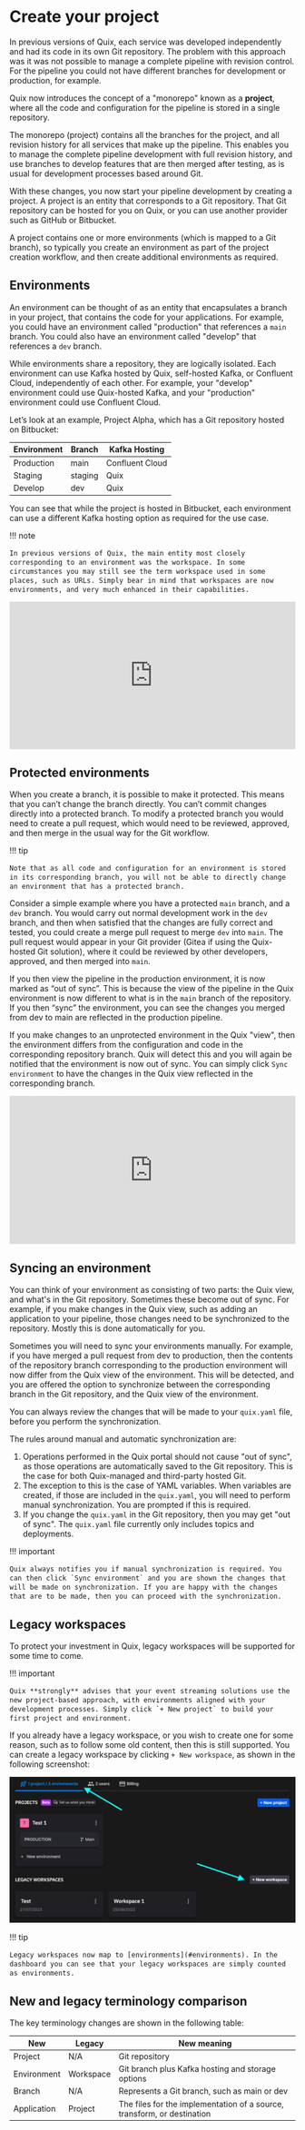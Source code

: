# Create your project

In previous versions of Quix, each service was developed independently and had its code in its own Git repository. The problem with this approach was it was not possible to manage a complete pipeline with revision control. For the pipeline you could not have different branches for development or production, for example. 

Quix now introduces the concept of a "monorepo" known as a **project**, where all the code and configuration for the pipeline is stored in a single repository. 

The monorepo (project) contains all the branches for the project, and all revision history for all services that make up the pipeline. This enables you to manage the complete pipeline development with full revision history, and use branches to develop features that are then merged after testing, as is usual for development processes based around Git.

With these changes, you now start your pipeline development by creating a project. A project is an entity that corresponds to a Git repository. That Git repository can be hosted for you on Quix, or you can use another provider such as GitHub or Bitbucket. 

A project contains one or more environments (which is mapped to a Git branch), so typically you create an environment as part of the project creation workflow, and then create additional environments as required.

## Environments

An environment can be thought of as an entity that encapsulates a branch in your project, that contains the code for your applications. For example, you could have an environment called "production" that references a `main` branch. You could also have an environment called "develop" that references a `dev` branch.

While environments share a repository, they are logically isolated. Each environment can use Kafka hosted by Quix, self-hosted Kafka, or Confluent Cloud, independently of each other. For example, your "develop" environment could use Quix-hosted Kafka, and your "production" environment could use Confluent Cloud.

Let’s look at an example, Project Alpha, which has a Git repository hosted on Bitbucket:

| Environment | Branch | Kafka Hosting |
| ---|---|---|
| Production | main | Confluent Cloud |
| Staging | staging | Quix |
| Develop | dev | Quix |

You can see that while the project is hosted in Bitbucket, each environment can use a different Kafka hosting option as required for the use case.

!!! note

    In previous versions of Quix, the main entity most closely corresponding to an environment was the workspace. In some circumstances you may still see the term workspace used in some places, such as URLs. Simply bear in mind that workspaces are now environments, and very much enhanced in their capabilities.

<div style="position: relative; padding-bottom: 51.549942594718715%; height: 0;"><iframe src="https://www.loom.com/embed/877ae703f0cf458f8827341549adce6c?sid=a1fed45f-b4a2-4442-8d9e-c981b6286fcb" frameborder="0" webkitallowfullscreen mozallowfullscreen allowfullscreen style="position: absolute; top: 0; left: 0; width: 100%; height: 100%;"></iframe></div>

## Protected environments

When you create a branch, it is possible to make it protected. This means that you can’t change the branch directly. You can’t commit changes directly into a protected branch. To modify a protected branch you would need to create a pull request, which would need to be reviewed, approved, and then merge in the usual way for the Git workflow. 

!!! tip

    Note that as all code and configuration for an environment is stored in its corresponding branch, you will not be able to directly change an environment that has a protected branch.

Consider a simple example where you have a protected `main` branch, and a `dev` branch. You would carry out normal development work in the `dev` branch, and then when satisfied that the changes are fully correct and tested, you could create a merge pull request to merge `dev` into `main`. The pull request would appear in your Git provider (Gitea if using the Quix-hosted Git solution), where it could be reviewed by other developers, approved, and then merged into `main`. 

If you then view the pipeline in the production environment, it is now marked as “out of sync”. This is because the view of the pipeline in the Quix environment is now different to what is in the `main` branch of the repository. If you then “sync” the environment, you can see the changes you merged from dev to main are reflected in the production pipeline.

If you make changes to an unprotected environment in the Quix "view", then the environment differs from the configuration and code in the corresponding repository branch. Quix will detect this and you will again be notified that the environment is now out of sync. You can simply click `Sync environment` to have the changes in the Quix view reflected in the corresponding branch.

<div style="position: relative; padding-bottom: 51.839080459770116%; height: 0;"><iframe src="https://www.loom.com/embed/b2f2115fba014473aac072bb61609160?sid=546f27fa-4cc5-4470-b19f-27593b0c6830" frameborder="0" webkitallowfullscreen mozallowfullscreen allowfullscreen style="position: absolute; top: 0; left: 0; width: 100%; height: 100%;"></iframe></div>

## Syncing an environment

You can think of your environment as consisting of two parts: the Quix view, and what's in the Git repository. Sometimes these become out of sync. For example, if you make changes in the Quix view, such as adding an application to your pipeline, those changes need to be synchronized to the repository. Mostly this is done automatically for you. 

Sometimes you will need to sync your environments manually. For example, if you have merged a pull request from dev to production, then the contents of the repository branch corresponding to the production environment  will now differ from the Quix view of the environment. This will be detected, and you are offered the option to synchronize between the corresponding branch in the Git repository, and the Quix view of the environment. 

You can always review the changes that will be made to your `quix.yaml` file, before you perform the synchronization.

The rules around manual and automatic synchronization are:

1. Operations performed in the Quix portal should not cause "out of sync", as those operations are automatically saved to the Git repository. This is the case for both Quix-managed and third-party hosted Git.
2. The exception to this is the case of YAML variables. When variables are created, if those are included in the `quix.yaml`, you will need to perform manual synchronization. You are prompted if this is required.
3. If you change the `quix.yaml` in the Git repository, then you may get "out of sync". The `quix.yaml` file currently only includes topics and deployments.

!!! important

    Quix always notifies you if manual synchronization is required. You can then click `Sync environment` and you are shown the changes that will be made on synchronization. If you are happy with the changes that are to be made, then you can proceed with the synchronization.

## Legacy workspaces

To protect your investment in Quix, legacy workspaces will be supported for some time to come. 

!!! important

    Quix **strongly** advises that your event streaming solutions use the new project-based approach, with environments aligned with your development processes. Simply click `+ New project` to build your first project and environment.

If you already have a legacy workspace, or you wish to create one for some reason, such as to follow some old content, then this is still supported. You can create a legacy workspace by clicking `+ New workspace`, as shown in the following screenshot:

![Legacy Workspace](../images/legacy-workspaces.png)

!!! tip

    Legacy workspaces now map to [environments](#environments). In the dashboard you can see that your legacy workspaces are simply counted as environments.

## New and legacy terminology comparison

The key terminology changes are shown in the following table:

| New | Legacy | New meaning |
|---|---|---|
| Project | N/A | Git repository |
| Environment | Workspace | Git branch plus Kafka hosting and storage options |
| Branch | N/A | Represents a Git branch, such as main or dev |
| Application | Project | The files for the implementation of a source, transform, or destination |
